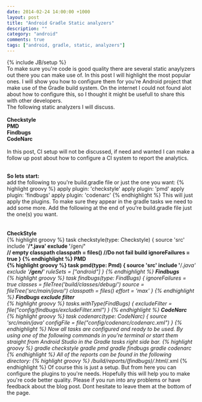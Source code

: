 ```yaml
---
date: 2014-02-24 14:00:00 +1000
layout: post
title: "Android Gradle Static analyzers"
description: ""
category: "android"
comments: true
tags: ["android, gradle, static, analyzers"]
---
```

{% include JB/setup %}
<br>
To make sure you're code is good quality there are several static anaylyzers out there you can make use of. 
In this post I will highlight the most popular ones. I will show you how to configure them for you're Android
project that make use of the Gradle build system. On the internet I could not found alot about how to
configure this, so I thought it might be usefull to share this with other developers.
<br>
The following static analyzers I will discuss.<br><br>
<b>Checkstyle</b><br>
<b>PMD</b><br>
<b>Findbugs</b><br>
<b>CodeNarc</b><br>
<br>
In this post, CI setup will not be discussed, if need and wanted I can make a follow up post about how to
configure a CI system to report the analytics.<br><br>
<!-- more start -->
<b>So lets start:</b><br>
add the following to you're build.gradle file or just the one you want:
{% highlight groovy %}
apply plugin: 'checkstyle'
apply plugin: 'pmd'
apply plugin: 'findbugs'
apply plugin: 'codenarc'
{% endhighlight %}
This will just apply the plugins. To make sure they appear in the gradle tasks we need to add some more.
Add the following at the end of you're build.gradle file just the one(s) you want.<br><br><br>
<b>CheckStyle</b><br>
{% highlight groovy %}
task checkstyle(type: Checkstyle) {
	source 'src'
    include '**/*.java'
    exclude '**/gen/**'    
	// empty classpath
    classpath = files()
    //Do not fail build
    ignoreFailures = true
}
{% endhighlight %}
<b>PMD</b><br>
{% highlight groovy %}
task pmd(type: Pmd) {
    source 'src'
    include '**/*.java'
    exclude '**/gen/**'
    ruleSets = ["android"]
}
{% endhighlight %}
<b>Findbugs</b><br>
{% highlight groovy %}
task findbugs(type: FindBugs) {
    ignoreFailures = true
    classes = fileTree('build/classes/debug/')
    source = fileTree('src/main/java/')
    classpath = files()
    effort = 'max'
}
{% endhighlight %}
<b>Findbugs exclude filter</b><br>
{% highlight groovy %}
	tasks.withType(FindBugs) {
    excludeFilter = file("config/findbugs/excludeFilter.xml")
}
{% endhighlight %}
<b>CodeNarc</b><br>
{% highlight groovy %}
task codenarc(type: CodeNarc) {
    source 'src/main/java'
    configFile =  file("config/codenarc/codenarc.xml")
}
{% endhighlight %}
Now all tasks are configured and ready to be used. By using one of the following commands in you're terminal
or start them straight from Android Studio in the Gradle tasks right side bar.
{% highlight groovy %}
    gradle checkstyle
    gradle pmd
    gradle findbugs
    gradle codenarc
{% endhighlight %}
All of the reports can be found in the following directory:
{% highlight groovy %}
    /build/reports/(findbugs)/*.html/.xml
{% endhighlight %}
Of course this is just a setup. But from here you can configure the plugins to you're needs. Hopefully this
will help you to make you're code better quality. Please if you run into any problems or have feedback about the
blog post. Dont hesitate to leave them at the bottom of the page.
<!-- more end --> 
